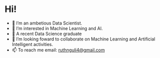 #                      Hi!
- 👋 I’m an ambetious Data Scientist.
- 👀 I’m interested in Machine Learning and AI.
- 🌱 A recent Data Science graduate
- 💞️ I’m looking foward to collaborate on Machine Learning and Artificial Intelligent activities.
- 📫 To reach me email: ruthnguli4@gmail.com

<!---
Ruthnguli/Ruthnguli is a ✨ special ✨ repository because its `README.md` (this file) appears on your GitHub profile.
You can click the Preview link to take a look at your changes.
--->
